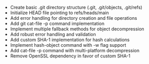 - Create basic .git directory structure (.git, .git/objects, .git/refs)
- Initialize HEAD file pointing to refs/heads/main
- Add error handling for directory creation and file operations
- Add git cat-file -p command implementation
- Implement multiple fallback methods for object decompression
- Add robust error handling and validation
- Add custom SHA-1 implementation for hash calculations
- Implement hash-object command with -w flag support
- Add cat-file -p command with multi-platform decompression
- Remove OpenSSL dependency in favor of custom SHA-1